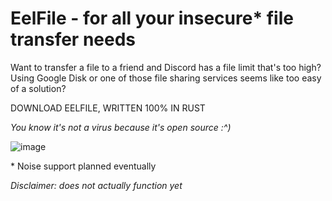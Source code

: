 # EelFile - for all your insecure* file transfer needs

Want to transfer a file to a friend and Discord has a file limit that's too high? Using Google Disk or one of those file sharing services seems like too easy of a solution?

DOWNLOAD EELFILE, WRITTEN 100% IN RUST

*You know it's not a virus because it's open source :^)*

![image](https://github.com/user-attachments/assets/f62a03df-ba10-4f9f-9f2e-dce2f1f33a00)

\* Noise support planned eventually

*Disclaimer: does not actually function yet*
